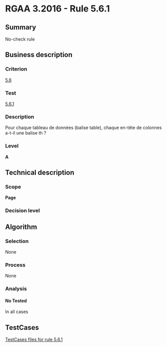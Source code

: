 # RGAA 3.2016 - Rule 5.6.1

## Summary
No-check rule


## Business description

### Criterion
[5.6](http://references.modernisation.gouv.fr/rgaa-accessibilite/criteres.html#crit-5-6)

### Test
[5.6.1](http://references.modernisation.gouv.fr/rgaa-accessibilite/criteres.html#test-5-6-1)

### Description
Pour chaque tableau de données (balise table), chaque en-tête de colonnes a-t-il une balise th ?

### Level
**A**


## Technical description

### Scope
**Page**

### Decision level


## Algorithm

### Selection
None

### Process
None

### Analysis

#### No Tested
In all cases


##  TestCases

[TestCases files for rule 5.6.1](https://github.com/Asqatasun/Asqatasun/tree/RGAA_3.2016/rules/rules-rgaa3.2016/src/test/resources/testcases/rgaa32016/Rgaa32016Rule050601/)


